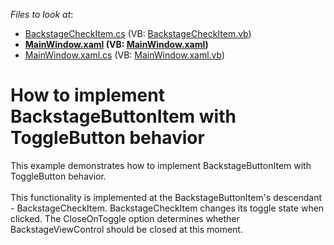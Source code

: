 <!-- default file list -->
*Files to look at*:

* [BackstageCheckItem.cs](./CS/Q506373/BackstageCheckItem.cs) (VB: [BackstageCheckItem.vb](./VB/Q506373/BackstageCheckItem.vb))
* **[MainWindow.xaml](./CS/Q506373/MainWindow.xaml) (VB: [MainWindow.xaml](./VB/Q506373/MainWindow.xaml))**
* [MainWindow.xaml.cs](./CS/Q506373/MainWindow.xaml.cs) (VB: [MainWindow.xaml.vb](./VB/Q506373/MainWindow.xaml.vb))
<!-- default file list end -->
# How to implement BackstageButtonItem with ToggleButton behavior


<p>This example demonstrates how to implement BackstageButtonItem with ToggleButton behavior.<br><br>This functionality is implemented at the BackstageButtonItem's descendant - BackstageCheckItem. BackstageCheckItem changes its toggle state when clicked. The CloseOnToggle option determines whether BackstageViewControl should be closed at this moment.</p>

<br/>


